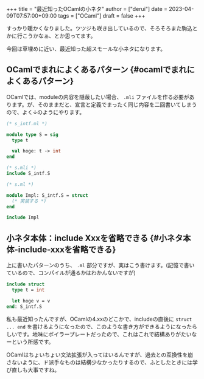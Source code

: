 +++
title = "最近知ったOCamlの小ネタ"
author = ["derui"]
date = 2023-04-09T07:57:00+09:00
tags = ["OCaml"]
draft = false
+++

すっかり暖かくなりました。ツツジも咲き出しているので、そろそろまた駒込とかに行こうかなぁ、とか思ってます。

今回は草埋めに近い、最近知った超スモールな小ネタになります。

<!--more-->


## OCamlでまれによくあるパターン {#ocamlでまれによくあるパターン}

OCamlでは、moduleの内容を隠蔽したい場合、 `.mli` ファイルを作る必要があります。が、そのままだと、宣言と定義でまったく同じ内容を二回書いてしまうので、よく↓のようにやります。

```ocaml
(* s_intf.ml *)

module type S = sig
  type t

  val hoge: t -> int
end

(* s.mli *)
include S_intf.S

(* s.ml *)

module Impl: S_intf.S = struct
  (* 実装する *)
end

include Impl
```


## 小ネタ本体：include Xxxを省略できる {#小ネタ本体-include-xxxを省略できる}

上に書いたパターンのうち、 `.ml` 部分ですが、実はこう書けます。(記憶で書いているので、コンパイルが通るかはわかんないですが)

```ocaml
include struct
  type t = int

  let hoge v = v
end: S_intf.S
```

私も最近知ったんですが、OCamlの4.xxのどこかで、includeの直後に  `struct ... end` を書けるようになったので、このような書き方ができるようになったらしいです。地味にボイラープレートだったので、これはこれで結構ありがたいなーという所感です。

OCamlはちょいちょい文法拡張が入ってはいるんですが、過去との互換性を崩さないように、ド派手なものは結構少なかったりするので、ふとしたときには学び直しも大事ですね。
